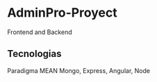 # AdminPro-Proyect
Frontend and Backend
## Tecnologias
Paradigma MEAN 
Mongo, Express, Angular, Node
